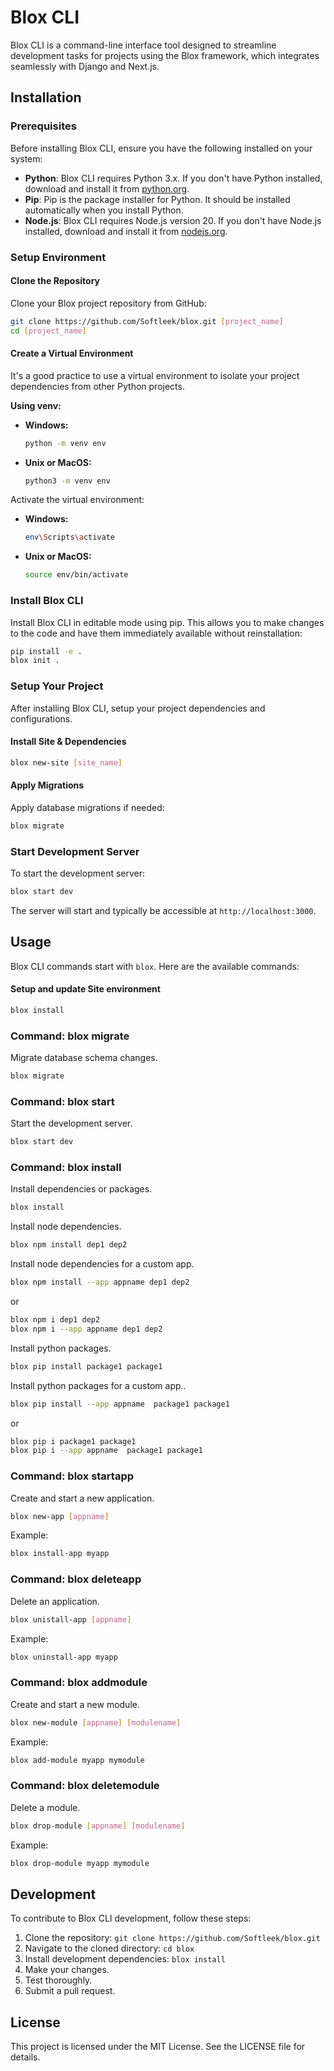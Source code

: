# Blox CLI

Blox CLI is a command-line interface tool designed to streamline development tasks for projects using the Blox framework, which integrates seamlessly with Django and Next.js.

## Installation

### Prerequisites

Before installing Blox CLI, ensure you have the following installed on your system:

- **Python**: Blox CLI requires Python 3.x. If you don't have Python installed, download and install it from [python.org](https://www.python.org/downloads/).
- **Pip**: Pip is the package installer for Python. It should be installed automatically when you install Python.
- **Node.js**: Blox CLI requires Node.js version 20. If you don't have Node.js installed, download and install it from [nodejs.org](https://nodejs.org/).

### Setup Environment

#### Clone the Repository

Clone your Blox project repository from GitHub:

```bash
git clone https://github.com/Softleek/blox.git [project_name]
cd [project_name]
```

#### Create a Virtual Environment

It's a good practice to use a virtual environment to isolate your project dependencies from other Python projects.

**Using venv:**

- **Windows:**

  ```bash
  python -m venv env
  ```

- **Unix or MacOS:**

  ```bash
  python3 -m venv env
  ```

Activate the virtual environment:

- **Windows:**

  ```bash
  env\Scripts\activate
  ```

- **Unix or MacOS:**

  ```bash
  source env/bin/activate
  ```

### Install Blox CLI

Install Blox CLI in editable mode using pip. This allows you to make changes to the code and have them immediately available without reinstallation:

```bash
pip install -e .
blox init .
```

### Setup Your Project

After installing Blox CLI, setup your project dependencies and configurations.

#### Install Site & Dependencies

```bash
blox new-site [site_name]
```

#### Apply Migrations

Apply database migrations if needed:

```bash
blox migrate
```

### Start Development Server

To start the development server:

```bash
blox start dev
```

The server will start and typically be accessible at `http://localhost:3000`.

## Usage

Blox CLI commands start with `blox`. Here are the available commands:

#### Setup and update Site environment

```bash
blox install
```

### Command: blox migrate

Migrate database schema changes.

```bash
blox migrate
```

### Command: blox start

Start the development server.

```bash
blox start dev
```

### Command: blox install

Install dependencies or packages.

```bash
blox install
```

Install node dependencies.

```bash
blox npm install dep1 dep2
```

Install node dependencies for a custom app.

```bash
blox npm install --app appname dep1 dep2
```

or

```bash
blox npm i dep1 dep2
blox npm i --app appname dep1 dep2
```

Install python packages.

```bash
blox pip install package1 package1
```

Install python packages for a custom app..

```bash
blox pip install --app appname  package1 package1
```

or

```bash
blox pip i package1 package1
blox pip i --app appname  package1 package1
```

### Command: blox startapp

Create and start a new application.

```bash
blox new-app [appname]
```

Example:

```bash
blox install-app myapp
```

### Command: blox deleteapp

Delete an application.

```bash
blox unistall-app [appname]
```

Example:

```bash
blox uninstall-app myapp
```

### Command: blox addmodule

Create and start a new module.

```bash
blox new-module [appname] [modulename]
```

Example:

```bash
blox add-module myapp mymodule
```

### Command: blox deletemodule

Delete a module.

```bash
blox drop-module [appname] [modulename]
```

Example:

```bash
blox drop-module myapp mymodule
```

## Development

To contribute to Blox CLI development, follow these steps:

1. Clone the repository: `git clone https://github.com/Softleek/blox.git`
2. Navigate to the cloned directory: `cd blox`
3. Install development dependencies: `blox install`
4. Make your changes.
5. Test thoroughly.
6. Submit a pull request.

## License

This project is licensed under the MIT License. See the LICENSE file for details.
